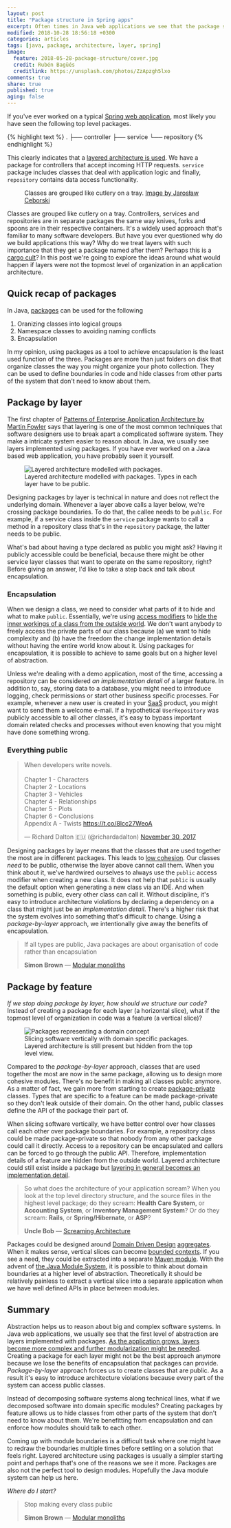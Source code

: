 ```yaml
---
layout: post
title: "Package structure in Spring apps"
excerpt: Often times in Java web applications we see that the package structure indicates that a layered architecture is used. In this post we're going to explore the ideas around what would happen if layers were not the topmost level of organization in an application architecture.
modified: 2018-10-28 18:56:18 +0300
categories: articles
tags: [java, package, architecture, layer, spring]
image:
  feature: 2018-05-28-package-structure/cover.jpg
  credit: Rubén Bagüés
  creditlink: https://unsplash.com/photos/ZzApzgh5lxo
comments: true
share: true
published: true
aging: false
---
```


If you've ever worked on a typical [Spring web application](https://docs.spring.io/spring/docs/current/spring-framework-reference/web.html "Spring Web MVC"), most likely you have seen the following top level packages.

{% highlight text %}
.
├── controller
├── service
└── repository
{% endhighlight %}

This clearly indicates that a [layered architecture is used](https://en.wikipedia.org/wiki/Multitier_architecture#Three-tier_architecture "Three-tier architecture").
We have a package for controllers that accept incoming HTTP requests. `service` package includes classes that deal with application logic and finally, `repository` contains data access functionality.

<figure class="align-center">
  <img src="{{ '/images/2018-05-28-package-structure/groups.jpg' | absolute_url }}" alt="">
  <figcaption>Classes are grouped like cutlery on a tray. <a href="https://unsplash.com/photos/yw3UaP-5ybM">Image by Jarosław Ceborski</a></figcaption>
</figure>

Classes are grouped like cutlery on a tray.
Controllers, services and repositories are in separate packages the same way knives, forks and spoons are in their respective containers.
It's a widely used approach that's familiar to many software developers.
But have you ever questioned why do we build applications this way?
Why do we treat layers with such importance that they get a package named after them?
Perhaps this is a [cargo cult](https://en.wikipedia.org/wiki/Cargo_cult_programming "Cargo cult programming")?
In this post we're going to explore the ideas around what would happen if layers were not the topmost level of organization in an application architecture.

## Quick recap of packages

In Java, [packages](https://docs.oracle.com/javase/tutorial/java/package/packages.html "Creating and Using Packages") can be used for the following

1. Oranizing classes into logical groups
2. Namespace classes to avoiding naming conflicts
3. Encapsulation

In my opinion, using packages as a tool to achieve encapsulation is the least used function of the three.
Packages are more than just folders on disk that organize classes the way you might organize your photo collection.
They can be used to define boundaries in code and hide classes from other parts of the system that don't need to know about them.

## Package by layer

The first chapter of [Patterns of Enterprise Application Architecture by Martin Fowler](https://www.amazon.com/Patterns-Enterprise-Application-Architecture-Martin/dp/0321127420) says that layering is one of the most common techniques that software designers use to break apart a complicated software system.
They make a intricate system easier to reason about.
In Java, we usually see layers implemented using packages.
If you have ever worked on a Java based web application, you have probably seen it yourself.

<figure class="align-center">
  <img src="{{ '/images/2018-05-28-package-structure/package_by_layer.png' | absolute_url }}" alt="Layered architecture modelled with packages.">
  <figcaption>Layered architecture modelled with packages. Types in each layer have to be public.</figcaption>
</figure>

Designing packages by layer is technical in nature and does not reflect the underlying domain.
Whenever a layer above calls a layer below, we're crossing package boundaries.
To do that, the callee needs to be `public`.
For example, if a service class inside the `service` package wants to call a method in a repository class that's in the `repository` package, the latter needs to be public.

What's bad about having a type declared as public you might ask?
Having it publicly accessible could be beneficial, because there might be other service layer classes that want to operate on the same repository, right?
Before giving an answer, I'd like to take a step back and talk about encapsulation.

### Encapsulation

When we design a class, we need to consider what parts of it to hide and what to make `public`.
Essentially, we're using [access modifiers](https://docs.oracle.com/javase/tutorial/java/javaOO/accesscontrol.html "Controlling Access to Members of a Class") to [hide the inner workings of a class from the outside world](https://en.wikipedia.org/wiki/Information_hiding "Information hiding").
We don't want anybody to freely access the private parts of our class because (a) we want to hide complexity and (b) have the freedom the change implementation details without having the entire world know about it.
Using packages for encapsulation, it is possible to achieve to same goals but on a higher level of abstraction.

Unless we're dealing with a demo application, most of the time, accessing a repository can be considered *an implementation detail* of a larger feature.
In addition to, say, storing data to a database, you might need to introduce logging, check permissions or start other business specific processes.
For example, whenever a new user is created in your [SaaS](https://en.wikipedia.org/wiki/Software_as_a_service "Software as a service") product, you might want to send them a welcome e-mail.
If a hypothetical `UserRepository` was publicly accessible to all other classes, it's easy to bypass important domain related checks and processes without even knowing that you might have done something wrong.

### Everything public

<blockquote class="twitter-tweet" data-lang="en"><p lang="en" dir="ltr">When developers write novels.<br><br>Chapter 1 - Characters<br>Chapter 2 - Locations<br>Chapter 3 - Vehicles<br>Chapter 4 - Relationships<br>Chapter 5 - Plots<br>Chapter 6 - Conclusions<br>Appendix A - Twists <a href="https://t.co/8lcc27WeoA">https://t.co/8lcc27WeoA</a></p>&mdash; Richard Dalton 🇪🇺 (@richardadalton) <a href="https://twitter.com/richardadalton/status/936228404084559872?ref_src=twsrc%5Etfw">November 30, 2017</a></blockquote>
<script async src="https://platform.twitter.com/widgets.js" charset="utf-8"></script>

Designing packages by layer means that the classes that are used together the most are in different packages.
This leads to [low cohesion](https://en.wikipedia.org/wiki/Cohesion_(computer_science) "Cohesion").
Our classes *need* to be public, otherwise the layer above cannot call them.
When you think about it, we've hardwired ourselves to always use the `public` access modifier when creating a new class.
It does not help that `public` is usually the default option when generating a new class via an IDE.
And when something is public, every other class can call it.
Without discipline, it's easy to introduce architecture violations by declaring a dependency on a class that might just be an *implementation detail*.
There's a higher risk that the system evolves into something that's difficult to change.
Using a *package-by-layer* approach, we intentionally give away the benefits of encapsulation.

> If all types are public, Java packages are about organisation of code rather than encapsulation
>
> <footer><strong>Simon Brown</strong> &mdash; <a href="https://youtu.be/kbKxmEeuvc4?t=1928">Modular monoliths</a></footer>

## Package by feature

*If we stop doing package by layer, how should we structure our code?*
Instead of creating a package for each layer (a horizontal slice), what if the topmost level of organization in code was a feature (a vertical slice)?

<figure class="align-center">
  <img src="{{ '/images/2018-05-28-package-structure/package_by_feature.png' | absolute_url }}" alt="Packages representing a domain concept">
  <figcaption>Slicing software vertically with domain specific packages. Layered architecture is still present but hidden from the top level view.</figcaption>
</figure>

Compared to the *package-by-layer* approach, classes that are used together the most are now in the same package, allowing us to design more cohesive modules.
There's no benefit in making all classes public anymore.
As a matter of fact, we gain more from starting to create [package-private](https://docs.oracle.com/javase/tutorial/java/javaOO/accesscontrol.html "Controlling Access to Members of a Class") classes.
Types that are specific to a feature can be made package-private so they don't leak outside of their domain.
On the other hand, public classes define the API of the package their part of.

When slicing software vertically, we have better control over how classes call each other over package boundaries.
For example, a repository class could be made package-private so that nobody from any other package could call it directly.
Access to a repository can be encapsulated and callers can be forced to go through the public API.
Therefore, implementation details of a feature are hidden from the outside world.
Layered architecture could still exist inside a package but [layering in general becomes an implementation detail](http://olivergierke.de/2013/01/whoops-where-did-my-architecture-go/ "Whoops! Where did my architecture go").

> So what does the architecture of your application scream? When you look at the top level directory structure, and the source files in the highest level package; do they scream: **Health Care System**, or **Accounting System**, or **Inventory Management System**? Or do they scream: **Rails**, or **Spring/Hibernate**, or **ASP**?
>
> <footer><strong>Uncle Bob</strong> &mdash; <a href="https://8thlight.com/blog/uncle-bob/2011/09/30/Screaming-Architecture.html">Screaming Architecture</a></footer>

Packages could be designed around [Domain Driven Design](https://www.amazon.com/Domain-Driven-Design-Tackling-Complexity-Software/dp/0321125215 "Domain-Driven Design: Tackling Complexity in the Heart of Software") [aggregates](https://martinfowler.com/bliki/DDD_Aggregate.html "DDD_Aggregate").
When it makes sense, vertical slices can become [bounded contexts](https://martinfowler.com/bliki/BoundedContext.html "BoundedContext").
If you see a need, they could be extracted into a separate [Maven module](https://maven.apache.org/guides/mini/guide-multiple-modules.html "Guide to Working with Multiple Modules").
With the advent of [the Java Module System](https://blog.codefx.org/java/java-module-system-tutorial/ "Code-First Java Module System Tutorial"), it is possible to think about domain boundaries at a higher level of abstraction.
Theoretically it should be relatively painless to extract a vertical slice into a separate application when we have well defined APIs in place between modules.

## Summary

Abstraction helps us to reason about big and complex software systems.
In Java web applications, we usually see that the first level of abstraction are layers implemented with packages.
[As the application grows, layers become more complex and further modularization might be needed](https://martinfowler.com/bliki/PresentationDomainDataLayering.html "PresentationDomainDataLayering").
Creating a package for each layer might not be the best approach anymore because we lose the benefits of encapsulation that packages can provide.
*Package-by-layer* approach forces us to create classes that are public.
As a result it's easy to introduce architecture violations because every part of the system can access public classes.

Instead of decomposing software systems along technical lines, what if we decomposed software into domain specific modules?
Creating packages by feature allows us to hide classes from other parts of the system that don't need to know about them.
We're benefitting from encapsulation and can enforce how modules should talk to each other.

Coming up with module boundaries is a difficult task where one might have to redraw the boundaries multiple times before settling on a solution that feels right.
Layered architecture using packages is usually a simpler starting point and perhaps that's one of the reasons we see it more.
Packages are also not the perfect tool to design modules.
Hopefully the Java module system can help us here.

*Where do I start?*

> Stop making every class public
>
> <footer><strong>Simon Brown</strong> &mdash; <a href="https://youtu.be/kbKxmEeuvc4?t=3054">Modular monoliths</a></footer>
